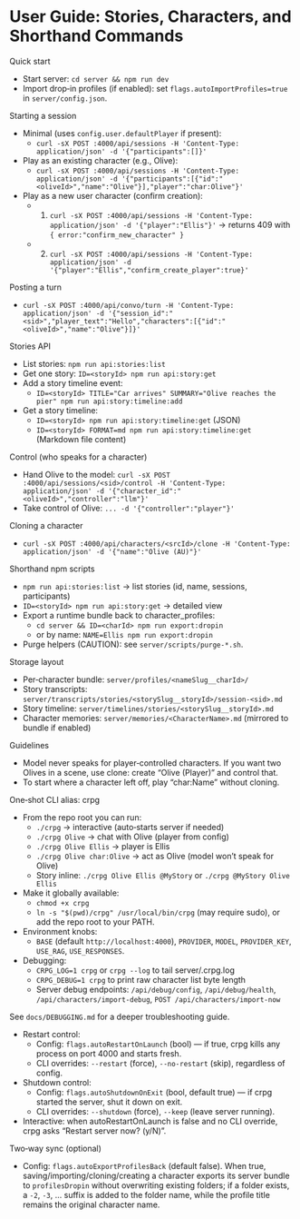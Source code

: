 # User Guide: Stories, Characters, and Shorthand Commands

Quick start
- Start server: `cd server && npm run dev`
- Import drop‑in profiles (if enabled): set `flags.autoImportProfiles=true` in `server/config.json`.

Starting a session
- Minimal (uses `config.user.defaultPlayer` if present):
  - `curl -sX POST :4000/api/sessions -H 'Content-Type: application/json' -d '{"participants":[]}'`
- Play as an existing character (e.g., Olive):
  - `curl -sX POST :4000/api/sessions -H 'Content-Type: application/json' -d '{"participants":[{"id":"<oliveId>","name":"Olive"}],"player":"char:Olive"}'`
- Play as a new user character (confirm creation):
  - 1) `curl -sX POST :4000/api/sessions -H 'Content-Type: application/json' -d '{"player":"Ellis"}'` → returns 409 with `{ error:"confirm_new_character" }`
  - 2) `curl -sX POST :4000/api/sessions -H 'Content-Type: application/json' -d '{"player":"Ellis","confirm_create_player":true}'`

Posting a turn
- `curl -sX POST :4000/api/convo/turn -H 'Content-Type: application/json' -d '{"session_id":"<sid>","player_text":"Hello","characters":[{"id":"<oliveId>","name":"Olive"}]}'`

Stories API
- List stories: `npm run api:stories:list`
- Get one story: `ID=<storyId> npm run api:story:get`
- Add a story timeline event:
  - `ID=<storyId> TITLE="Car arrives" SUMMARY="Olive reaches the pier" npm run api:story:timeline:add`
 - Get a story timeline:
   - `ID=<storyId> npm run api:story:timeline:get` (JSON)
   - `ID=<storyId> FORMAT=md npm run api:story:timeline:get` (Markdown file content)

Control (who speaks for a character)
- Hand Olive to the model: `curl -sX POST :4000/api/sessions/<sid>/control -H 'Content-Type: application/json' -d '{"character_id":"<oliveId>","controller":"llm"}'`
- Take control of Olive: `... -d '{"controller":"player"}'`

Cloning a character
- `curl -sX POST :4000/api/characters/<srcId>/clone -H 'Content-Type: application/json' -d '{"name":"Olive (AU)"}'`

Shorthand npm scripts
- `npm run api:stories:list` → list stories (id, name, sessions, participants)
- `ID=<storyId> npm run api:story:get` → detailed view
- Export a runtime bundle back to character_profiles:
  - `cd server && ID=<charId> npm run export:dropin`
  - or by name: `NAME=Ellis npm run export:dropin`
- Purge helpers (CAUTION): see `server/scripts/purge-*.sh`.

Storage layout
- Per‑character bundle: `server/profiles/<nameSlug__charId>/`
- Story transcripts: `server/transcripts/stories/<storySlug__storyId>/session-<sid>.md`
- Story timeline: `server/timelines/stories/<storySlug__storyId>.md`
- Character memories: `server/memories/<CharacterName>.md` (mirrored to bundle if enabled)

Guidelines
- Model never speaks for player‑controlled characters. If you want two Olives in a scene, use clone: create “Olive (Player)” and control that.
- To start where a character left off, play “char:Name” without cloning.

One‑shot CLI alias: crpg
- From the repo root you can run:
  - `./crpg` → interactive (auto‑starts server if needed)
  - `./crpg Olive` → chat with Olive (player from config)
  - `./crpg Olive Ellis` → player is Ellis
  - `./crpg Olive char:Olive` → act as Olive (model won’t speak for Olive)
  - Story inline: `./crpg Olive Ellis @MyStory` or `./crpg @MyStory Olive Ellis`
- Make it globally available:
  - `chmod +x crpg`
  - `ln -s "$(pwd)/crpg" /usr/local/bin/crpg` (may require sudo), or add the repo root to your PATH.
- Environment knobs:
  - `BASE` (default `http://localhost:4000`), `PROVIDER`, `MODEL`, `PROVIDER_KEY`, `USE_RAG`, `USE_RESPONSES`.
 - Debugging:
   - `CRPG_LOG=1 crpg` or `crpg --log` to tail server/.crpg.log
   - `CRPG_DEBUG=1 crpg` to print raw character list byte length
   - Server debug endpoints: `/api/debug/config`, `/api/debug/health`, `/api/characters/import-debug`, `POST /api/characters/import-now`

See `docs/DEBUGGING.md` for a deeper troubleshooting guide.
- Restart control:
  - Config: `flags.autoRestartOnLaunch` (bool) — if true, crpg kills any process on port 4000 and starts fresh.
  - CLI overrides: `--restart` (force), `--no-restart` (skip), regardless of config.
 - Shutdown control:
   - Config: `flags.autoShutdownOnExit` (bool, default true) — if crpg started the server, shut it down on exit.
   - CLI overrides: `--shutdown` (force), `--keep` (leave server running).
 - Interactive: when autoRestartOnLaunch is false and no CLI override, crpg asks “Restart server now? (y/N)”.

Two‑way sync (optional)
- Config: `flags.autoExportProfilesBack` (default false). When true, saving/importing/cloning/creating a character exports its server bundle to `profilesDropin` without overwriting existing folders; if a folder exists, a `-2`, `-3`, … suffix is added to the folder name, while the profile title remains the original character name.
